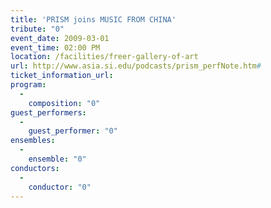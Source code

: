 ```yaml
---
title: 'PRISM joins MUSIC FROM CHINA'
tribute: "0"
event_date: 2009-03-01
event_time: 02:00 PM
location: /facilities/freer-gallery-of-art
url: http://www.asia.si.edu/podcasts/prism_perfNote.htm#
ticket_information_url: 
program: 
  -
    composition: "0"
guest_performers: 
  -
    guest_performer: "0"
ensembles: 
  -
    ensemble: "0"
conductors: 
  -
    conductor: "0"
---
```

